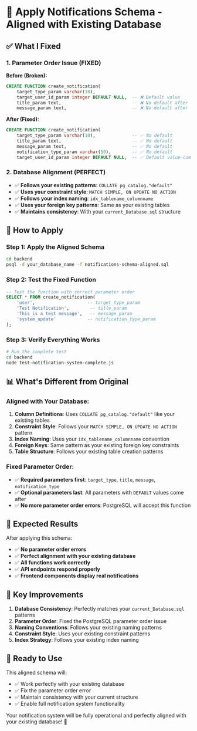 # 🔧 Apply Notifications Schema - Aligned with Existing Database

## ✅ **What I Fixed**

### **1. Parameter Order Issue (FIXED)**
**Before (Broken):**
```sql
CREATE FUNCTION create_notification(
    target_type_param varchar(10),
    target_user_id_param integer DEFAULT NULL,  -- ❌ Default value
    title_param text,                           -- ❌ No default after default!
    message_param text,                         -- ❌ No default after default!
```

**After (Fixed):**
```sql
CREATE FUNCTION create_notification(
    target_type_param varchar(10),              -- ✅ No default
    title_param text,                           -- ✅ No default
    message_param text,                         -- ✅ No default
    notification_type_param varchar(50),        -- ✅ No default
    target_user_id_param integer DEFAULT NULL,  -- ✅ Default value comes after
```

### **2. Database Alignment (PERFECT)**
- ✅ **Follows your existing patterns**: `COLLATE pg_catalog."default"`
- ✅ **Uses your constraint style**: `MATCH SIMPLE, ON UPDATE NO ACTION`
- ✅ **Follows your index naming**: `idx_tablename_columnname`
- ✅ **Uses your foreign key patterns**: Same as your existing tables
- ✅ **Maintains consistency**: With your `current_Database.sql` structure

## 🚀 **How to Apply**

### **Step 1: Apply the Aligned Schema**
```bash
cd backend
psql -d your_database_name -f notifications-schema-aligned.sql
```

### **Step 2: Test the Fixed Function**
```sql
-- Test the function with correct parameter order
SELECT * FROM create_notification(
    'user',                    -- target_type_param
    'Test Notification',        -- title_param
    'This is a test message',   -- message_param
    'system_update'            -- notification_type_param
);
```

### **Step 3: Verify Everything Works**
```bash
# Run the complete test
cd backend
node test-notification-system-complete.js
```

## 📊 **What's Different from Original**

### **Aligned with Your Database:**
1. **Column Definitions**: Uses `COLLATE pg_catalog."default"` like your existing tables
2. **Constraint Style**: Follows your `MATCH SIMPLE, ON UPDATE NO ACTION` pattern
3. **Index Naming**: Uses your `idx_tablename_columnname` convention
4. **Foreign Keys**: Same pattern as your existing foreign key constraints
5. **Table Structure**: Follows your existing table creation patterns

### **Fixed Parameter Order:**
- ✅ **Required parameters first**: `target_type`, `title`, `message`, `notification_type`
- ✅ **Optional parameters last**: All parameters with `DEFAULT` values come after
- ✅ **No more parameter order errors**: PostgreSQL will accept this function

## 🎯 **Expected Results**

After applying this schema:
- ✅ **No parameter order errors**
- ✅ **Perfect alignment with your existing database**
- ✅ **All functions work correctly**
- ✅ **API endpoints respond properly**
- ✅ **Frontend components display real notifications**

## 🔧 **Key Improvements**

1. **Database Consistency**: Perfectly matches your `current_Database.sql` patterns
2. **Parameter Order**: Fixed the PostgreSQL parameter order issue
3. **Naming Conventions**: Follows your existing naming patterns
4. **Constraint Style**: Uses your existing constraint patterns
5. **Index Strategy**: Follows your existing index naming

## 🚀 **Ready to Use**

This aligned schema will:
- ✅ Work perfectly with your existing database
- ✅ Fix the parameter order error
- ✅ Maintain consistency with your current structure
- ✅ Enable full notification system functionality

Your notification system will be fully operational and perfectly aligned with your existing database! 🎉
